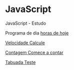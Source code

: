 # JavaScript
 JavaScript - Estudo
<p>Programa de dia <a href="https://gui-coder-alpha.github.io//JavaScript/In%C3%ADcio/Praticando/index.html">horas de hoje</link></p>
<p>Velocidade <a href="https://gui-coder-alpha.github.io//JavaScript/In%C3%ADcio/ex09/index.html">Calcule</link></p>
<p>Contagem <a href="https://gui-coder-alpha.github.io//JavaScript/In%C3%ADcio/praticando3/index.html">Comece a contar</link></p>
<p>Tabuada <a href="https://gui-coder-alpha.github.io//JavaScript/In%C3%ADcio/praticando4/index.html">Teste</link></p>